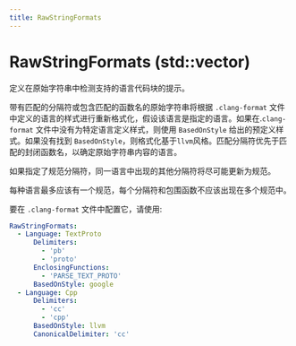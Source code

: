 ```yaml
---
title: RawStringFormats
---
```


# RawStringFormats (std::vector<RawStringFormat>)

定义在原始字符串中检测支持的语言代码块的提示。

带有匹配的分隔符或包含匹配的函数名的原始字符串将根据 `.clang-format` 文件中定义的语言的样式进行重新格式化，假设该语言是指定的语言。如果在.`clang-format` 文件中没有为特定语言定义样式，则使用 `BasedOnStyle` 给出的预定义样式。如果没有找到 `BasedOnStyle`，则格式化基于`llvm`风格。匹配分隔符优先于匹配的封闭函数名，以确定原始字符串内容的语言。

如果指定了规范分隔符，同一语言中出现的其他分隔符将尽可能更新为规范。

每种语言最多应该有一个规范，每个分隔符和包围函数不应该出现在多个规范中。

要在 `.clang-format` 文件中配置它，请使用:

```yaml
RawStringFormats:
  - Language: TextProto
      Delimiters:
        - 'pb'
        - 'proto'
      EnclosingFunctions:
        - 'PARSE_TEXT_PROTO'
      BasedOnStyle: google
  - Language: Cpp
      Delimiters:
        - 'cc'
        - 'cpp'
      BasedOnStyle: llvm
      CanonicalDelimiter: 'cc'
```
